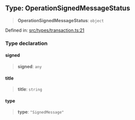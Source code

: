 
## Type: OperationSignedMessageStatus

> **OperationSignedMessageStatus**: `object`

Defined in: [src/types/transaction.ts:21](https://github.com/centrifuge/sdk/blob/f4a05552552306b18fda80681998b920366263a7/src/types/transaction.ts#L21)

### Type declaration

#### signed

> **signed**: `any`

#### title

> **title**: `string`

#### type

> **type**: `"SignedMessage"`
